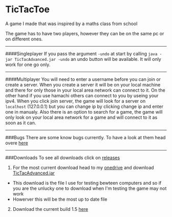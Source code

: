 TicTacToe
=========

A game I made that was inspired by a maths class from school

The game has to have two players, however they can be on the same pc or on different ones.

---
####Singleplayer
If you pass the argument `-undo` at start by calling `java -jar TicTacAdvanced.jar -undo` an undo button will be available. It will only work for one go only.

---
####Multiplayer
You will need to enter a username before you can join or create a server.
When you create a server it will be on your local machine and there for only those in your local area network can connect to it.
On the other hand if you use hamachi others can connect to you by useing your ipv4.
When you click join server, the game will look for a server on `localhost` (127.0.0.1) but you can change ip by clicking change ip and enter one in manualy.
Also there is an option to search for a game, the game will only look on your local area network for a game and will connect to it as soon as it can.

---
###Bugs
There are some know bugs currently. To have a look at them head overe [here](https://github.com/GOGO98901/TicTacToe/issues)


---
###Downloads
To see all downloads click on [releases](https://github.com/GOGO98901/TicTacToe/releases)

1. For the most current download head to my [onedrive](https://onedrive.live.com/redir?resid=7150EC3B543FE9BF%2179597) and download [TicTacAdvanced.jar](http://1drv.ms/1zYK2cY)
  * This download is the file I use for testing bewteen computers and so if you are the unlucky one to download when I'm testing the game may not work
  * Howerver this will be the most up to date file
2. Download the current build 1.5 [here](https://github.com/GOGO98901/TicTacToe/releases/tag/1.5)
